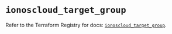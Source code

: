 # `ionoscloud_target_group`

Refer to the Terraform Registry for docs: [`ionoscloud_target_group`](https://registry.terraform.io/providers/ionos-cloud/ionoscloud/6.7.14/docs/resources/target_group).

